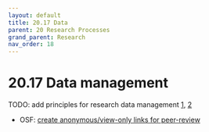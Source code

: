 ```yaml
---
layout: default
title: 20.17 Data
parent: 20 Research Processes
grand_parent: Research
nav_order: 18
---
```


# 20.17 Data management

TODO: add principles for research data management [1](https://scienceeurope.org/our-priorities/research-data/research-data-management/#:~:text=Research%20data%20management%20refers%20to,%2C%20and%20re%2Duseable), [2](https://www.rwth-aachen.de/cms/root/forschung/forschungsdatenmanagement/erste-schritte/~svay/was-ist-forschungsdaten-management-/?lidx=1)

- OSF: [create anonymous/view-only links for peer-review](https://help.osf.io/article/201-create-a-view-only-link-for-a-project)
